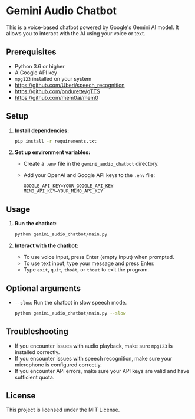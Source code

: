 # Gemini Audio Chatbot

This is a voice-based chatbot powered by Google's Gemini AI model. It allows you to interact with the AI using your voice or text.

## Prerequisites

- Python 3.6 or higher
- A Google API key
- `mpg123` installed on your system
- https://github.com/Uberi/speech_recognition
- https://github.com/pndurette/gTTS
- https://github.com/mem0ai/mem0

## Setup

1.  **Install dependencies:**

    ```bash
    pip install -r requirements.txt
    ```

2.  **Set up environment variables:**

    -   Create a `.env` file in the `gemini_audio_chatbot` directory.
    -   Add your OpenAI and Google API keys to the `.env` file:

        ```
        GOOGLE_API_KEY=YOUR_GOOGLE_API_KEY
        MEM0_API_KEY=YOUR_MEM0_API_KEY
        ```

## Usage

1.  **Run the chatbot:**

    ```bash
    python gemini_audio_chatbot/main.py
    ```

2.  **Interact with the chatbot:**

    -   To use voice input, press Enter (empty input) when prompted.
    -   To use text input, type your message and press Enter.
    -   Type `exit`, `quit`, `thoát`, or `thoat` to exit the program.

## Optional arguments

-   `--slow`: Run the chatbot in slow speech mode.

    ```bash
    python gemini_audio_chatbot/main.py --slow
    ```

## Troubleshooting

-   If you encounter issues with audio playback, make sure `mpg123` is installed correctly.
-   If you encounter issues with speech recognition, make sure your microphone is configured correctly.
-   If you encounter API errors, make sure your API keys are valid and have sufficient quota.

## License

This project is licensed under the MIT License.
